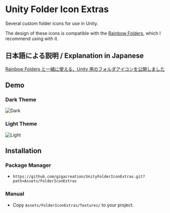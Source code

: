 # Unity Folder Icon Extras

Several custom folder icons for use in Unity.

The design of these icons is compatible with the [Rainbow Folders](https://assetstore.unity.com/packages/tools/utilities/rainbow-folders-2-143526), which I recommend using with it.

## 日本語による説明 / Explanation in Japanese

[Rainbow Folders と一緒に使える、Unity 用のフォルダアイコンを公開しました](https://blog.gigacreation.jp/entry/2023/02/16/220225)

## Demo

### Dark Theme

![Dark](https://user-images.githubusercontent.com/5264444/219367565-2cdbfc53-aeaa-4d91-9966-de6e5877494a.png)

### Light Theme

![Light](https://user-images.githubusercontent.com/5264444/219367571-7f0158f9-cdca-4e82-90f5-e450c82c2c2c.png)

## Installation

### Package Manager

- `https://github.com/gigacreation/UnityFolderIconExtras.git?path=Assets/FolderIconExtras`

### Manual

- Copy `Assets/FolderIconExtras/Textures/` to your project.
